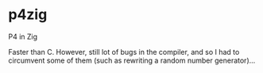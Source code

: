 # p4zig
P4 in Zig

Faster than C. However, still lot of bugs in the compiler, and so I had to circumvent some of them (such as rewriting a random number generator)...
